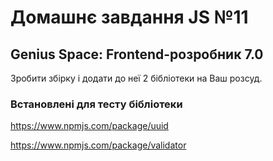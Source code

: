 # Домашнє завдання JS №11
## Genius Space: Frontend-розробник 7.0

Зробити збірку і додати до неї 2 бібліотеки на Ваш розсуд.

### Встановлені для тесту бібліотеки

https://www.npmjs.com/package/uuid

https://www.npmjs.com/package/validator